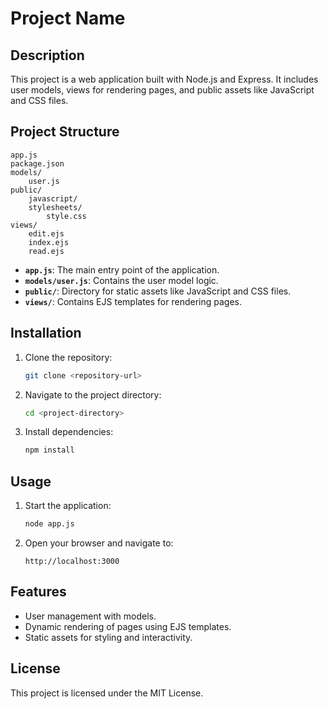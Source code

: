 # Project Name

## Description

This project is a web application built with Node.js and Express. It includes user models, views for rendering pages, and public assets like JavaScript and CSS files.

## Project Structure

```
app.js
package.json
models/
    user.js
public/
    javascript/
    stylesheets/
        style.css
views/
    edit.ejs
    index.ejs
    read.ejs
```

- **`app.js`**: The main entry point of the application.
- **`models/user.js`**: Contains the user model logic.
- **`public/`**: Directory for static assets like JavaScript and CSS files.
- **`views/`**: Contains EJS templates for rendering pages.

## Installation

1. Clone the repository:
   ```sh
   git clone <repository-url>
   ```
2. Navigate to the project directory:
   ```sh
   cd <project-directory>
   ```
3. Install dependencies:
   ```sh
   npm install
   ```

## Usage

1. Start the application:
   ```sh
   node app.js
   ```
2. Open your browser and navigate to:
   ```
   http://localhost:3000
   ```

## Features

- User management with models.
- Dynamic rendering of pages using EJS templates.
- Static assets for styling and interactivity.

## License

This project is licensed under the MIT License.